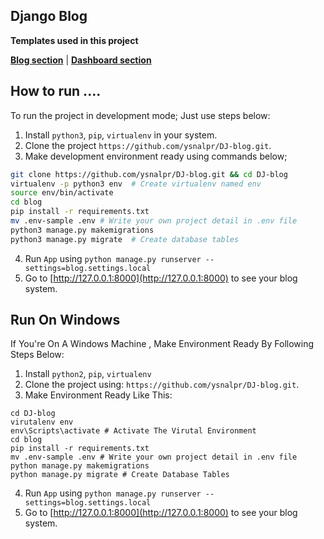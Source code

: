 ## Django Blog
**Templates used in this project**

[**Blog section**](https://themewagon.com/themes/blogy/) | 
[**Dashboard section**](https://themewagon.com/themes/modernize/)

## How to run ....

To run the project in development mode; Just use steps below:

1. Install `python3`, `pip`, `virtualenv` in your system.
2. Clone the project `https://github.com/ysnalpr/DJ-blog.git`.
3. Make development environment ready using commands below;

  ```bash
  git clone https://github.com/ysnalpr/DJ-blog.git && cd DJ-blog
  virtualenv -p python3 env  # Create virtualenv named env
  source env/bin/activate
  cd blog
  pip install -r requirements.txt
  mv .env-sample .env # Write your own project detail in .env file
  python3 manage.py makemigrations
  python3 manage.py migrate  # Create database tables
  ```

4. Run `App` using `python manage.py runserver --settings=blog.settings.local`
5. Go to [http://127.0.0.1:8000](http://127.0.0.1:8000) to see your blog system.

## Run On Windows

If You're On A Windows Machine , Make Environment Ready By Following Steps Below:
1. Install `python2`, `pip`, `virtualenv` 
2. Clone the project using:  `https://github.com/ysnalpr/DJ-blog.git`.
3. Make Environment Ready Like This:
  ``` Command Prompt
  cd DJ-blog
  virutalenv env
  env\Scripts\activate # Activate The Virutal Environment
  cd blog
  pip install -r requirements.txt
  mv .env-sample .env # Write your own project detail in .env file
  python manage.py makemigrations
  python manage.py migrate # Create Database Tables
  ```
4. Run `App` using `python manage.py runserver --settings=blog.settings.local`
5. Go to [http://127.0.0.1:8000](http://127.0.0.1:8000) to see your blog system.
